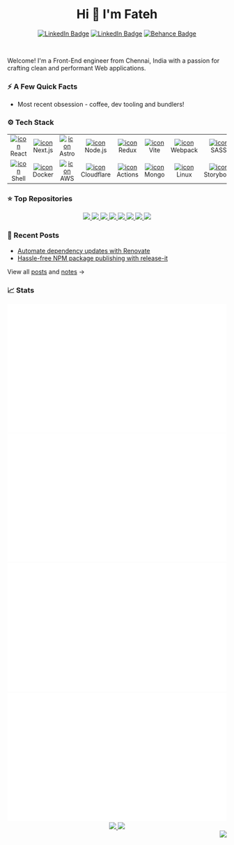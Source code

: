 <div align="center">
  <h1>Hi 👋 I'm Fateh</h1>
  <a href="https://fatehak.dev"><img src="https://img.shields.io/badge/Website-c95657.svg?style=for-the-badge&logo=Help Scout&logoColor=white" alt="LinkedIn Badge"></a>
  <a href="https://www.linkedin.com/in/fatehak/"><img src="https://img.shields.io/badge/-LinkedIn-0077B5?style=for-the-badge&labelColor=&logo=LinkedIn&logoColor=white" alt="LinkedIn Badge"></a>
  <a href="https://www.behance.net/fateh_ak_/projects"><img src="https://img.shields.io/badge/Behance-1769ff?style=for-the-badge&logo=behance&logoColor=white" alt="Behance Badge"></a>
</div>

<p>&nbsp;</p>
Welcome! I'm a Front-End engineer from Chennai, India with a passion for crafting clean and performant Web applications.

### ⚡️ A Few Quick Facts

- Most recent obsession - coffee, dev tooling and bundlers!

### ⚙️ Tech Stack

<table>
  <tr>
    <td align="center" width="86">
      <a href="https://reactjs.org/">
        <img src="https://cdn.svgporn.com/logos/react.svg" alt="icon" width="35" height="35" />
      </a>
      <br />React
    </td>
    <td align="center" width="86">
      <a href="https://nextjs.org/">
        <img src="https://cdn.svgporn.com/logos/nextjs-icon.svg" alt="icon" width="35" height="35" />
      </a>
      <br />Next.js
    </td>
    <td align="center" width="86">
      <a href="https://astro.build/">
        <img src="https://astro.build/assets/press/logomark-dark.svg" alt="icon" width="35" height="35" />
      </a>
      <br />Astro
    </td>
    <td align="center" width="86">
      <a href="https://nodejs.org/en/">
        <img src="https://cdn.svgporn.com/logos/nodejs-icon.svg" alt="icon" width="35" height="35" />
      </a>
      <br />Node.js
    </td>
    <td align="center" width="86">
      <a href="https://redux.js.org/">
        <img src="https://techstack-generator.vercel.app/redux-icon.svg" alt="icon" width="35" height="35" />
      </a>
      <br />Redux
    </td>
    <td align="center" width="86">
      <a href="https://vitejs.dev/">
        <img src="https://cdn.svgporn.com/logos/vitejs.svg" alt="icon" width="35" height="35" />
      </a>
      <br />Vite
    </td>
    <td align="center" width="86">
      <a href="https://webpack.js.org/">
        <img src="https://techstack-generator.vercel.app/webpack-icon.svg" alt="icon" width="35" height="35" />
      </a>
      <br />Webpack
    </td>
    <td align="center" width="86">
      <a href="https://sass-lang.com/">
        <img src="https://cdn.svgporn.com/logos/sass.svg" alt="icon" width="35" height="35" />
      </a>
      <br>SASS
    </td>
    <td align="center" width="86">
      <a href="https://tailwindcss.com/">
        <img src="https://cdn.svgporn.com/logos/tailwindcss-icon.svg" alt="icon" width="35" height="35" />
      </a>
      <br>Tailwind
    </td>
    <td align="center" width="86">
      <a href="https://jestjs.io/">
        <img src="https://cdn.svgporn.com/logos/jest.svg" alt="icon" width="35" height="35" />
      </a>
      <br>Jest
    </td>
  </tr>
  <tr>
    <td align="center" width="86">
      <a href="https://www.shellscript.sh/">
        <img src="https://cdn.svgporn.com/logos/terminal.svg" alt="icon" width="35" height="35" />
      </a>
      <br>Shell
    </td>
    <td align="center" width="86">
      <a href="https://www.docker.com/">
        <img src="https://techstack-generator.vercel.app/docker-icon.svg" alt="icon" width="35" height="35" />
      </a>
      <br>Docker
    </td>
    <td align="center" width="86">
      <a href="https://aws.amazon.com/">
        <img src="https://upload.wikimedia.org/wikipedia/commons/thumb/8/89/Half-Life_lambda_logo.svg/1024px-Half-Life_lambda_logo.svg.png" alt="icon" width="35" height="35" />
      </a>
      <br>AWS
    </td>
    <td align="center" width="86">
      <a href="https://www.cloudflare.com/">
        <img src="https://cdn.svgporn.com/logos/cloudflare.svg" alt="icon" width="35" height="35" />
      </a>
      <br>Cloudflare
    </td>
    <td align="center" width="86">
      <a href="https://github.com/features/actions">
        <img src="https://cdn.svgporn.com/logos/github-actions.svg" alt="icon" width="35" height="35" />
      </a>
      <br>Actions
    </td>
    <td align="center" width="86">
      <a href="https://www.mongodb.com/">
        <img src="https://cdn.svgporn.com/logos/mongodb-icon.svg" alt="icon" width="35" height="35" />
      </a>
      <br>Mongo
    </td>
    <td align="center" width="86">
      <a href="https://www.linux.org/">
        <img src="https://cdn.svgporn.com/logos/linux-tux.svg" alt="icon" width="35" height="35" />
      </a>
      <br>Linux
    </td>
    <td align="center" width="86">
      <a href="https://storybook.js.org/">
        <img src="https://cdn.svgporn.com/logos/storybook-icon.svg" alt="icon" width="35" height="35" />
      </a>
      <br>Storybook
    </td>
    <td align="center" width="86">
      <a href="https://mdxjs.com/">
        <img src="https://cdn.svgporn.com/logos/mdx.svg" alt="icon" width="35" height="35" />
      </a>
      <br>MDX
    </td>
     <td align="center" width="86">
      <a href="https://www.figma.com/">
        <img src="https://cdn.svgporn.com/logos/figma.svg" alt="icon" width="35" height="35" />
      </a>
      <br>Figma
    </td>
  </tr>
</table>

### ⭐ Top Repositories

<div align="center">
  <a href="https://github.com/fatehak/vite-plugin-image-optimizer#gh-dark-mode-only">
    <img src="https://github-readme-stats.vercel.app/api/pin/?theme=transparent&username=fatehak&repo=vite-plugin-image-optimizer&border_color=595c62&title_color=c9d1d9&text_color=b5bcc4&bg_color=0d1117&icon_color=519bf6&border_radius=6" />
  </a>
  <a href="https://github.com/fatehak/genzo-cli#gh-dark-mode-only">
    <img src="https://github-readme-stats.vercel.app/api/pin/?theme=transparent&username=fatehak&repo=genzo-cli&border_color=595c62&title_color=c9d1d9&text_color=b5bcc4&bg_color=0d1117&icon_color=519bf6&border_radius=6" />
  </a>
  <a href="https://github.com/fatehak/fatehak.dev#gh-dark-mode-only">
    <img src="https://github-readme-stats.vercel.app/api/pin/?theme=transparent&username=fatehak&repo=fatehak.dev&border_color=595c62&title_color=c9d1d9&text_color=b5bcc4&bg_color=0d1117&icon_color=519bf6&border_radius=6" />
  </a>
  <a href="https://github.com/fatehak/dev-templates#gh-dark-mode-only">
    <img src="https://github-readme-stats.vercel.app/api/pin/?theme=transparent&username=fatehak&repo=dev-templates&border_color=595c62&title_color=c9d1d9&text_color=b5bcc4&bg_color=0d1117&icon_color=519bf6&border_radius=6" />
  </a>
  <a href="https://github.com/fatehak/vite-plugin-image-optimizer#gh-light-mode-only">
    <img src="https://github-readme-stats.vercel.app/api/pin/?theme=transparent&username=fatehak&repo=vite-plugin-image-optimizer&border_color=d0d7de&title_color=32373a&text_color=57606a&bg_color=ffffff&icon_color=0869da&border_radius=6" />
  </a>
  <a href="https://github.com/fatehak/genzo-cli#gh-light-mode-only">
    <img src="https://github-readme-stats.vercel.app/api/pin/?theme=transparent&username=fatehak&repo=genzo-cli&border_color=d0d7de&title_color=32373a&text_color=57606a&bg_color=ffffff&icon_color=0869da&border_radius=6" />
  </a>
  <a href="https://github.com/fatehak/fatehak.dev#gh-light-mode-only">
    <img src="https://github-readme-stats.vercel.app/api/pin/?theme=transparent&username=fatehak&repo=fatehak.dev&border_color=d0d7de&title_color=32373a&text_color=57606a&bg_color=ffffff&icon_color=0869da&border_radius=6" />
  </a>
  <a href="https://github.com/fatehak/dev-templates#gh-light-mode-only">
    <img src="https://github-readme-stats.vercel.app/api/pin/?theme=transparent&username=fatehak&repo=dev-templates&border_color=d0d7de&title_color=32373a&text_color=57606a&bg_color=ffffff&icon_color=0869da&border_radius=6" />
  </a>
</div>

### 📕 Recent Posts
<!-- BLOG-POST-LIST:START -->
- [Automate dependency updates with Renovate](https://fatehak.dev/blog/automate-dependency-updates-with-renovate/)
- [Hassle-free NPM package publishing with release-it](https://fatehak.dev/blog/hassle-free-publish-with-releaseit/)
<!-- BLOG-POST-LIST:END -->

View all [posts](https://fatehak.dev/blog/) and [notes](https://fatehak.dev/notes/) →

### 📈 Stats
<div align="center">
  <a href="https://github.com/FatehAK#gh-dark-mode-only">
    <img src="https://github.com/fatehak/github-stats/blob/master/generated/overview.svg#gh-dark-mode-only" />
    <img src="https://github.com/fatehak/github-stats/blob/master/generated/languages.svg#gh-dark-mode-only" />
  </a>
  <a href="https://github.com/FatehAK#gh-light-mode-only">
    <img src="https://github.com/fatehak/github-stats/blob/master/generated/overview.svg#gh-dark-mode-only#gh-light-mode-only" />
    <img src="https://github.com/fatehak/github-stats/blob/master/generated/languages.svg#gh-dark-mode-only#gh-light-mode-only" />
  </a>
</div>
<div align="center">
  <a href="https://github.com/FatehAK#gh-dark-mode-only">
    <img src="https://github-profile-trophy.vercel.app/?username=fatehak&row=1&column=5&margin-w=15&margin-h=15&no-frame=true&no-bg=true&theme=gitdimmed&rank=-C,-B#gh-dark-mode-only">
  </a>
  <a href="https://github.com/FatehAK#gh-light-mode-only">
    <img src="https://github-profile-trophy.vercel.app/?username=fatehak&row=1&column=5&margin-w=15&margin-h=15&no-frame=true&no-bg=true&theme=flat&rank=-C,-B#gh-light-mode-only">
  </a>
</div>

<img src="https://komarev.com/ghpvc/?username=fatehak&label=views" align="right">
